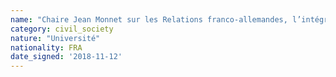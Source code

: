 ```yaml
---
name: "Chaire Jean Monnet sur les Relations franco-allemandes, l’intégration européenne et la mondialisation -Grenoble "
category: civil_society
nature: "Université"
nationality: FRA
date_signed: '2018-11-12'
---
```

    